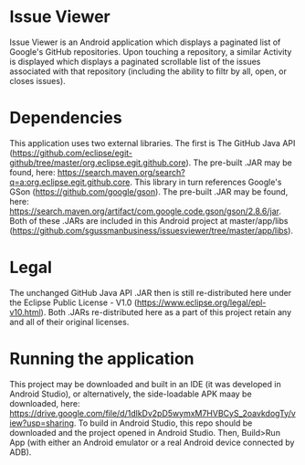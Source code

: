 # Issue Viewer
Issue Viewer is an Android application which displays a paginated list of Google's GitHub repositories.  Upon touching a repository, a similar Activity is displayed which displays a paginated scrollable list of the issues associated with that repository (including the ability to filtr by all, open, or closes issues).

# Dependencies
This application uses two external libraries.  The first is The GitHub Java API (https://github.com/eclipse/egit-github/tree/master/org.eclipse.egit.github.core).  The pre-built .JAR may be found, here: https://search.maven.org/search?q=a:org.eclipse.egit.github.core.  This library in turn references Google's GSon (https://github.com/google/gson).  The pre-built .JAR may be found, here: https://search.maven.org/artifact/com.google.code.gson/gson/2.8.6/jar.  Both of these .JARs are included in this Android project at master/app/libs (https://github.com/sgussmanbusiness/issuesviewer/tree/master/app/libs).

# Legal
The unchanged GitHub Java API .JAR then is still re-distributed here under the Eclipse Public License - V1.0 (https://www.eclipse.org/legal/epl-v10.html).  Both .JARs re-distributed here as a part of this project retain any and all of their original licenses.

# Running the application
This project may be downloaded and built in an IDE (it was developed in Android Studio), or alternatively, the side-loadable APK maay be downloaded, here: https://drive.google.com/file/d/1dlkDv2pD5wymxM7HVBCyS_2oavkdogTy/view?usp=sharing.
To build in Android Studio, this repo should be downloaded and the project opened in Android Studio.  Then, Build>Run App (with either an Android emulator or a real Android device connected by ADB).
